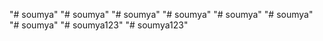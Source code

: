 "# soumya" 
"# soumya" 
"# soumya" 
"# soumya" 
"# soumya" 
"# soumya" 
"# soumya" 
"# soumya123" 
"# soumya123" 
